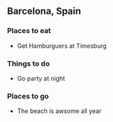 ## Barcelona, Spain

### Places to eat

- Get Hamburguers at Timesburg

### Things to do

- Go party at night

### Places to go

- The beach is awsome all year
